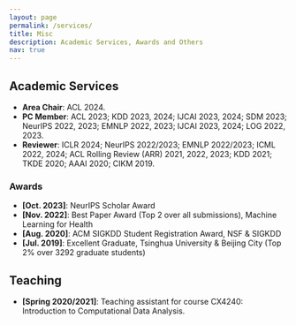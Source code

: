 ```yaml
---
layout: page
permalink: /services/
title: Misc 
description: Academic Services, Awards and Others
nav: true
---
```


## Academic Services

<!-- ###  -->
- **Area Chair**: ACL 2024.
- **PC Member**: ACL 2023; KDD 2023, 2024; IJCAI 2023, 2024; SDM 2023; NeurIPS 2022, 2023; EMNLP 2022, 2023; IJCAI 2023, 2024; LOG 2022, 2023.
- **Reviewer**: ICLR 2024; NeurIPS 2022/2023; EMNLP 2022/2023; ICML 2022, 2024;  ACL Rolling Review (ARR) 2021, 2022, 2023; KDD 2021; TKDE 2020; AAAI 2020; CIKM 2019.
<!-- - ICCV 2021 Workshop on Computer Vision for Automated Medical Diagnosis -->

### Awards

- **[Oct. 2023]**: NeurIPS Scholar Award
- **[Nov. 2022]**: Best Paper Award (Top 2 over all submissions), Machine Learning for Health
- **[Aug. 2020]**: ACM SIGKDD Student Registration Award, NSF & SIGKDD
- **[Jul. 2019]**: Excellent Graduate, Tsinghua University & Beijing City (Top 2% over 3292 graduate students)


## Teaching

- **[Spring 2020/2021]**: Teaching assistant for course CX4240: Introduction to Computational Data Analysis. 

